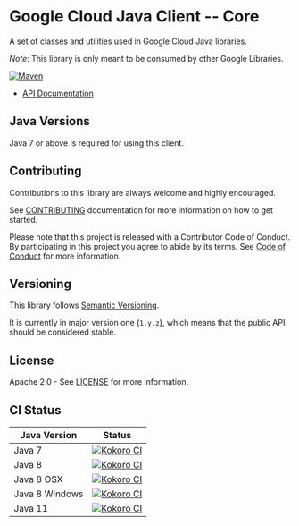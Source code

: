 # Google Cloud Java Client -- Core

A set of classes and utilities used in Google Cloud Java libraries.

*Note*: This library is only meant to be consumed by other Google Libraries.

[![Maven](https://img.shields.io/maven-central/v/com.google.cloud/google-cloud-core.svg)](https://img.shields.io/maven-central/v/com.google.cloud/google-cloud-core.svg)

- [API Documentation][api-docs]

## Java Versions

Java 7 or above is required for using this client.

## Contributing

Contributions to this library are always welcome and highly encouraged.

See [CONTRIBUTING][contributing] documentation for more information on how to get started.

Please note that this project is released with a Contributor Code of Conduct. By participating in
this project you agree to abide by its terms. See [Code of Conduct][code-of-conduct] for more
information.

## Versioning

This library follows [Semantic Versioning][semver].

It is currently in major version one (``1.y.z``), which means that the public API should be
considered stable.

## License

Apache 2.0 - See [LICENSE][license] for more information.

## CI Status

Java Version | Status
------------ | ------
Java 7 | [![Kokoro CI](https://storage.googleapis.com/cloud-devrel-public/java/badges/java-core/java7.svg)](https://storage.googleapis.com/cloud-devrel-public/java/badges/java-core/java7.html)
Java 8 | [![Kokoro CI](https://storage.googleapis.com/cloud-devrel-public/java/badges/java-core/java8.svg)](https://storage.googleapis.com/cloud-devrel-public/java/badges/java-core/java8.html)
Java 8 OSX | [![Kokoro CI](https://storage.googleapis.com/cloud-devrel-public/java/badges/java-core/java8-osx.svg)](https://storage.googleapis.com/cloud-devrel-public/java/badges/java-core/java8-osx.html)
Java 8 Windows | [![Kokoro CI](https://storage.googleapis.com/cloud-devrel-public/java/badges/java-core/java8-win.svg)](https://storage.googleapis.com/cloud-devrel-public/java/badges/java-core/java8-win.html)
Java 11 | [![Kokoro CI](https://storage.googleapis.com/cloud-devrel-public/java/badges/java-core/java11.svg)](https://storage.googleapis.com/cloud-devrel-public/java/badges/java-core/java11.html)


[contributing]: https://github.com/googleapis/java-core/blob/master/CONTRIBUTING.md
[code-of-conduct]: https://github.com/googleapis/java-core/blob/master/CODE_OF_CONDUCT.md
[license]: https://github.com/googleapis/java-core/blob/master/LICENSE
[semver]: http://semver.org/
[cloud-platform]: https://cloud.google.com/
[api-docs]: https://googleapis.dev/java/google-cloud-core/latest
